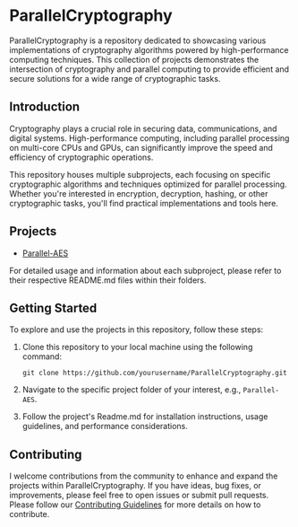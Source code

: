 # ParallelCryptography

ParallelCryptography is a repository dedicated to showcasing various implementations of cryptography algorithms powered by high-performance computing techniques. This collection of projects demonstrates the intersection of cryptography and parallel computing to provide efficient and secure solutions for a wide range of cryptographic tasks.

## Introduction

Cryptography plays a crucial role in securing data, communications, and digital systems. High-performance computing, including parallel processing on multi-core CPUs and GPUs, can significantly improve the speed and efficiency of cryptographic operations. 

This repository houses multiple subprojects, each focusing on specific cryptographic algorithms and techniques optimized for parallel processing. Whether you're interested in encryption, decryption, hashing, or other cryptographic tasks, you'll find practical implementations and tools here.

## Projects

- [Parallel-AES](/Parallel-AES)

For detailed usage and information about each subproject, please refer to their respective README.md files within their folders.

## Getting Started

To explore and use the projects in this repository, follow these steps:

1. Clone this repository to your local machine using the following command:

   ```shell
   git clone https://github.com/yourusername/ParallelCryptography.git
   ```

2. Navigate to the specific project folder of your interest, e.g., `Parallel-AES`.

3. Follow the project's Readme.md for installation instructions, usage guidelines, and performance considerations.

## Contributing

I welcome contributions from the community to enhance and expand the projects within ParallelCryptography. If you have ideas, bug fixes, or improvements, please feel free to open issues or submit pull requests. Please follow our [Contributing Guidelines](CONTRIBUTING.md) for more details on how to contribute.
